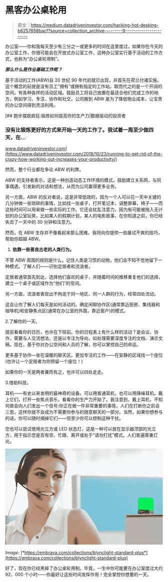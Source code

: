 # 黑客办公桌轮用

> 原文：<https://medium.datadriveninvestor.com/hacking-hot-desking-b6257658bacf?source=collection_archive---------9----------------------->

办公室——你和我每天至少有三分之一或更多的时间在这里度过。如果你在今天的办公室工作，你很可能会在开放式办公室工作，这种办公室实行基于活动的工作方式，也称为“办公桌轮用制”。

***那么什么是作业基础工作呢？***

基于活动的工作(ABW)自 20 世纪 90 年代初就已出现，并首先在荷兰付诸实施。这个概念的前提是没有员工“拥有”或拥有指定的工作站。取而代之的是一个开阔的空间，有各种各样的活动区域。鼓励员工将自己放置在最适合他们完成工作的地方，例如学习、专注、协作和社交。公司搬到 ABW 是为了降低物业成本，让宝贵的办公空间得到灵活利用。

[](https://www.datadriveninvestor.com/2018/10/23/running-to-get-rid-of-the-crazy-how-working-out-increases-your-productivity/) [## 跑步摆脱疯狂:锻炼如何提高你的生产力|数据驱动的投资者

### 没有比锻炼更好的方式来开始一天的工作了。我试着一周至少做四天，在…

www.datadriveninvestor.com](https://www.datadriveninvestor.com/2018/10/23/running-to-get-rid-of-the-crazy-how-working-out-increases-your-productivity/) 

然而，整个行业都在争论 ABW 的利弊。

ABW 的支持者表示，这是一种创造动态工作环境的模式，鼓励建立关系网，与同事偶遇，引发新的对话和想法，从而为公司赢得更多业务。

另一方面，ABW 的反对者说，这是非常低效的，因为一个人可以花一天中关键的几分钟做一些琐碎的事情，比如找一张桌子，打开笔记本，调整屏幕，椅子——而这些时间可以用来做一些实际的工作。它还会扰乱注意力，因为有可能被拖入无计划的办公室玩笑，比如某人的假期计划，某人的电影故事，在你知道之前，你已经失去了一天中的 30 分钟和注意力。

然而，在 ABW 生存并不像看起来那么困难。我将向你提供一些屡试不爽的技巧，帮助你超越 ABW。

1.  **依靠一些善良古老的人类行为。**

不管 ABW 周围的规则是什么，记住人类是习惯的动物，他们会不知不觉地留下一种模式。了解人们——识别定居者和流浪者。

定居者通常首先到达，选择他们喜欢的桌子，并随着时间的推移重复他们的选择，建立一个桌子或区域作为“他们”的空间。

另一方面，流浪者表现出不拘泥于同一地区、同一人群的行为，经常四处流动。

这会让你了解人们每天是如何活动的。确定闲聊协作区(通常靠近厨房、集线器和咖啡机)和安静焦点区(通常在办公室的外围，靠近窗户)的模式。

2.了解你的一天。

提前看看你的日历，也许在下班前。你的日程表上有什么样的活动？是会议、协作，需要与人交流想法，还是以专注为导向，如处理需要深度专注的文档、演示文稿。现在，基于你对办公空间和人员的了解，你可以掌控自己的命运。

更多基于协作—坐在温暖的聊天区。更加专注的工作——在安静的区域找一个座位(也许让一个定居者为你预留一个座位！)

如果你的一天是两者兼而有之，也许可以四处走走。

3.借助科技。

耳机——有史以来发明的最神奇的设备。可以用普通耳机，也可以用降噪耳机。戴上它们，打开一些焦点音乐，看看你的生产力开始了。我注意到，戴上耳机，不知何故会向人们发出一个信号:你正在做一件非常重要的事情，人们在打断你之前会三思。这样你就不会成为不需要你参与的随意聊天的一部分。当然，如果你想参与的话，你可以随时摘掉它们——但至少你可以控制这种干扰。

您也可以尝试使用光立方或 LED 状态灯，这是一种可以放在显示器顶部的光立方，用于指示您是否有空、忙碌、离开或处于“请勿打扰”模式。人们普遍尊重灯光。

![](img/7485d94df1f8b1a370f911b3d7487854.png)

*Image:* [*https://embrava.com/collections/blynclight-standard-plus*](https://embrava.com/collections/blynclight-standard-plus)

好了，现在你已经黑掉了办公桌轮用制。毕竟，一生中你可能要在办公室度过大约 92，000 个小时——你最好让这些时间发挥作用！完全掌控你想要的一天。